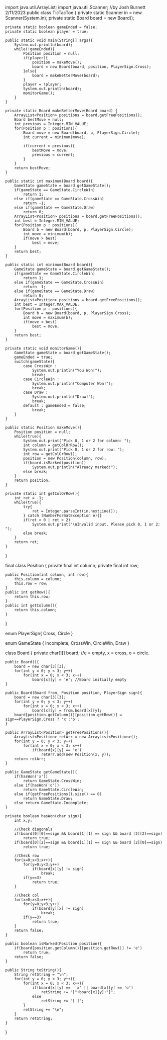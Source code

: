 import java.util.ArrayList;
import java.util.Scanner;
//by Josh Burnett 2/11/2023
public class TicTacToe {
    private static Scanner in = new Scanner(System.in);
    private static Board board = new Board();

    private static boolean gameEnded = false;
    private static boolean player = true;

    public static void main(String[] args){
        System.out.println(board);
        while(!gameEnded){
            Position position = null;
            if(player){
                position = makeMove();
                board = new Board(board, position, PlayerSign.Cross);
            }else{
                board = makeBetterMove(board);
            }
            player = !player;
            System.out.println(board);
            monitorGame();
        }
    }

    private static Board makeBetterMove(Board board) {
        ArrayList<Position> positions = board.getFreePositions();
        Board bestMove = null;
        int previous = Integer.MIN_VALUE;
        for(Position p : positions){
            Board move = new Board(board, p, PlayerSign.Circle);
            int current = minimum(move);

            if(current > previous){
                bestMove = move;
                previous = current;
            }
        }
        return bestMove;
    }

    public static int maximum(Board board){
        GameState gameState = board.getGameState();
        if(gameState == GameState.CircleWin)
            return 1;
        else if(gameState == GameState.CrossWin)
            return -1;
        else if(gameState == GameState.Draw)
            return 0;
        ArrayList<Position> positions = board.getFreePositions();
        int best = Integer.MIN_VALUE;
        for(Position p : positions){
            Board b = new Board(board, p, PlayerSign.Circle);
            int move = minimum(b);
            if(move > best)
                best = move;
        }
        return best;
    }

    public static int minimum(Board board){
        GameState gameState = board.getGameState();
        if(gameState == GameState.CircleWin)
            return 1;
        else if(gameState == GameState.CrossWin)
            return -1;
        else if(gameState == GameState.Draw)
            return 0;
        ArrayList<Position> positions = board.getFreePositions();
        int best = Integer.MAX_VALUE;
        for(Position p : positions){
            Board b = new Board(board, p, PlayerSign.Cross);
            int move = maximum(b);
            if(move < best)
                best = move;
        }
        return best;
    }

    private static void monitorGame(){
        GameState gameState = board.getGameState();
        gameEnded = true;
        switch(gameState){
            case CrossWin :
                System.out.println("You Won!");
                break;
            case CircleWin :
                System.out.println("Computer Won!");
                break;
            case Draw :
                System.out.println("Draw!");
                break;
            default : gameEnded = false;
                break;
        }
    }

    public static Position makeMove(){
        Position position = null;
        while(true){
            System.out.print("Pick 0, 1 or 2 for column: ");
            int column = getColOrRow();
            System.out.print("Pick 0, 1 or 2 for row: ");
            int row = getColOrRow();
            position = new Position(column, row);
            if(board.isMarked(position))
                System.out.println("Already marked!");
            else break;
        }
        return position;
    }

    private static int getColOrRow(){
        int ret = -1;
        while(true){
            try{
                ret = Integer.parseInt(in.nextLine());
            } catch (NumberFormatException e){}
            if(ret < 0 | ret > 2)
                System.out.print("\nInvalid input. Please pick 0, 1 or 2: ");
            else break;
        }
        return ret;
    }
}

final class Position {
    private final int column;
    private final int row;

    public Position(int column, int row){
        this.column = column;
        this.row = row;
    }
    public int getRow(){
        return this.row;
    }
    public int getColumn(){
        return this.column;
    }
}

enum PlayerSign{
    Cross, Circle
}

enum GameState {
    Incomplete, CrossWin, CircleWin, Draw
}

class Board {
    private char[][] board; //e = empty, x = cross, o = circle.

    public Board(){
        board = new char[3][3];
        for(int y = 0; y < 3; y++)
            for(int x = 0; x < 3; x++)
                board[x][y] = 'e'; //Board initially empty
    }

    public Board(Board from, Position position, PlayerSign sign){
        board = new char[3][3];
        for(int y = 0; y < 3; y++)
            for(int x = 0; x < 3; x++)
                board[x][y] = from.board[x][y];
        board[position.getColumn()][position.getRow()] = sign==PlayerSign.Cross ? 'x':'o';
    }

    public ArrayList<Position> getFreePositions(){
        ArrayList<Position> retArr = new ArrayList<Position>();
        for(int y = 0; y < 3; y++)
            for(int x = 0; x < 3; x++)
                if(board[x][y] == 'e')
                    retArr.add(new Position(x, y));
        return retArr;
    }

    public GameState getGameState(){
        if(hasWon('x'))
            return GameState.CrossWin;
        else if(hasWon('o'))
            return GameState.CircleWin;
        else if(getFreePositions().size() == 0)
            return GameState.Draw;
        else return GameState.Incomplete;
    }

    private boolean hasWon(char sign){
        int x,y;

        //Check diagonals
        if(board[0][0]==sign && board[1][1] == sign && board [2][2]==sign)
            return true;
        if(board[0][2]==sign && board[1][1] == sign && board [2][0]==sign)
            return true;

        //Check row
        for(x=0;x<3;x++){
            for(y=0;y<3;y++)
                if(board[x][y] != sign)
                    break;
            if(y==3)
                return true;
        }

        //Check col
        for(x=0;x<3;x++){
            for(y=0;y<3;y++)
                if(board[y][x] != sign)
                    break;
            if(y==3)
                return true;
        }
        return false;
    }

    public boolean isMarked(Position position){
        if(board[position.getColumn()][position.getRow()] != 'e')
            return true;
        return false;
    }

    public String toString(){
        String retString = "\n";
        for(int y = 0; y < 3; y++){
            for(int x = 0; x < 3; x++){
                if(board[x][y] ==  'x' || board[x][y] == 'o')
                    retString += "["+board[x][y]+"]";
                else
                    retString += "[ ]";
            }
            retString += "\n";
        }
        return retString;
    }

}